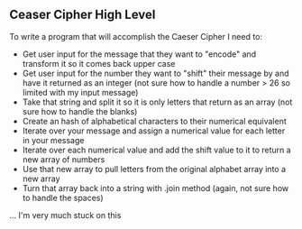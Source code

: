 ## Ceaser Cipher High Level

To write a program that will accomplish the Caeser Cipher I need to:

- Get user input for the message that they want to "encode" and transform it so it comes back upper case
- Get user input for the number they want to "shift" their message by and have it returned as an integer (not sure how to handle a number > 26 so limited with my input message)
- Take that string and split it so it is only letters that return as an array (not sure how to handle the blanks)
- Create an hash of alphabetical characters to their numerical equivalent
- Iterate over your message and assign a numerical value for each letter in your message
- Iterate over each numerical value and add the shift value to it to return a new array of numbers
- Use that new array to pull letters from the original alphabet array into a new array
- Turn that array back into a string with .join method (again, not sure how to handle the spaces)

... I'm very much stuck on this
